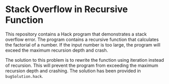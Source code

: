 # Stack Overflow in Recursive Function

This repository contains a Hack program that demonstrates a stack overflow error. The program contains a recursive function that calculates the factorial of a number. If the input number is too large, the program will exceed the maximum recursion depth and crash.

The solution to this problem is to rewrite the function using iteration instead of recursion. This will prevent the program from exceeding the maximum recursion depth and crashing. The solution has been provided in `bugSolution.hack`.